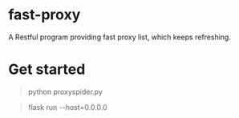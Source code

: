 # fast-proxy
A Restful program providing fast proxy list, which keeps refreshing.

# Get started
> python proxyspider.py

> flask run --host=0.0.0.0  
